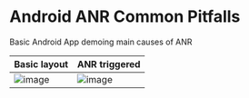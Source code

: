 # Android ANR Common Pitfalls
Basic Android App demoing main causes of ANR


| Basic layout  | ANR triggered    
|--------------|--------------  
| ![image](https://user-images.githubusercontent.com/4230063/169922691-acf15b23-3338-45c8-b239-d3cc9b8ce452.png) | ![image](https://user-images.githubusercontent.com/4230063/169973446-fadb0b11-5c46-47c5-aecf-5277fb94b728.png) |
